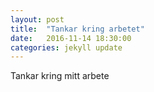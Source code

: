 ```yaml
---
layout: post
title:  "Tankar kring arbetet"
date:   2016-11-14 18:30:00
categories: jekyll update
---
```




Tankar kring mitt arbete
